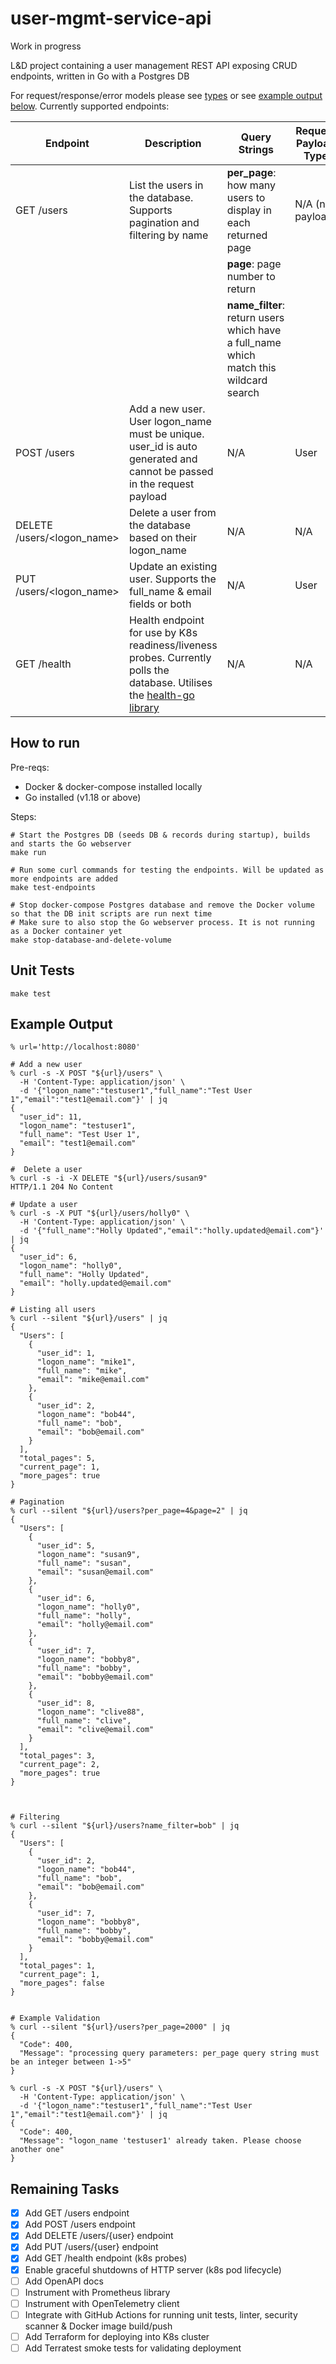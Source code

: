 # user-mgmt-service-api

Work in progress

L&D project containing a user management REST API exposing CRUD endpoints, written in Go with a Postgres DB

For request/response/error models please see [types](internal/api/types.go) or see [example output below](https://github.com/michaelprice232/user-mgmt-service-api#example-output). Currently supported endpoints:

| Endpoint                   | Description                                                                                                                                                       | Query Strings                                                                         | Request Payload Type | Response Payload Type                    | 
|----------------------------|-------------------------------------------------------------------------------------------------------------------------------------------------------------------|---------------------------------------------------------------------------------------|----------------------|------------------------------------------|
| GET /users                 | List the users in the database. Supports pagination and filtering by name                                                                                         | **per_page**: how many users to display in each returned page                         | N/A (no payload)     | UsersResponse                            |
|                            |                                                                                                                                                                   | **page**: page number to return                                                       |                      |                                          |
|                            |                                                                                                                                                                   | **name_filter**: return users which have a full_name which match this wildcard search |                      |                                          |
| POST /users                | Add a new user. User logon_name must be unique. user_id is auto generated and cannot be passed in the request payload                                             | N/A                                                                                   | User                 | User                                     |
| DELETE /users/<logon_name> | Delete a user from the database based on their logon_name                                                                                                         | N/A                                                                                   | N/A                  | N/A                                      |
| PUT /users/<logon_name>    | Update an existing user. Supports the full_name & email fields or both                                                                                            | N/A                                                                                   | User                 | User                                     |
| GET /health                | Health endpoint for use by K8s readiness/liveness probes. Currently polls the database. Utilises the [health-go library](https://github.com/hellofresh/health-go) | N/A                                                                                   | N/A                  | github.com/hellofresh/health-go/v5/Check |


## How to run

Pre-reqs:
- Docker & docker-compose installed locally
- Go installed (v1.18 or above)

Steps:
```shell
# Start the Postgres DB (seeds DB & records during startup), builds and starts the Go webserver
make run

# Run some curl commands for testing the endpoints. Will be updated as more endpoints are added
make test-endpoints

# Stop docker-compose Postgres database and remove the Docker volume so that the DB init scripts are run next time
# Make sure to also stop the Go webserver process. It is not running as a Docker container yet
make stop-database-and-delete-volume
```

## Unit Tests
```shell
make test
```

## Example Output

```shell
% url='http://localhost:8080'

# Add a new user
% curl -s -X POST "${url}/users" \
  -H 'Content-Type: application/json' \
  -d '{"logon_name":"testuser1","full_name":"Test User 1","email":"test1@email.com"}' | jq
{
  "user_id": 11,
  "logon_name": "testuser1",
  "full_name": "Test User 1",
  "email": "test1@email.com"
}

#  Delete a user
% curl -s -i -X DELETE "${url}/users/susan9"
HTTP/1.1 204 No Content

# Update a user
% curl -s -X PUT "${url}/users/holly0" \
  -H 'Content-Type: application/json' \
  -d '{"full_name":"Holly Updated","email":"holly.updated@email.com"}' | jq
{
  "user_id": 6,
  "logon_name": "holly0",
  "full_name": "Holly Updated",
  "email": "holly.updated@email.com"
}

# Listing all users 
% curl --silent "${url}/users" | jq
{
  "Users": [
    {
      "user_id": 1,
      "logon_name": "mike1",
      "full_name": "mike",
      "email": "mike@email.com"
    },
    {
      "user_id": 2,
      "logon_name": "bob44",
      "full_name": "bob",
      "email": "bob@email.com"
    }
  ],
  "total_pages": 5,
  "current_page": 1,
  "more_pages": true
}

# Pagination
% curl --silent "${url}/users?per_page=4&page=2" | jq
{
  "Users": [
    {
      "user_id": 5,
      "logon_name": "susan9",
      "full_name": "susan",
      "email": "susan@email.com"
    },
    {
      "user_id": 6,
      "logon_name": "holly0",
      "full_name": "holly",
      "email": "holly@email.com"
    },
    {
      "user_id": 7,
      "logon_name": "bobby8",
      "full_name": "bobby",
      "email": "bobby@email.com"
    },
    {
      "user_id": 8,
      "logon_name": "clive88",
      "full_name": "clive",
      "email": "clive@email.com"
    }
  ],
  "total_pages": 3,
  "current_page": 2,
  "more_pages": true
}



# Filtering
% curl --silent "${url}/users?name_filter=bob" | jq
{
  "Users": [
    {
      "user_id": 2,
      "logon_name": "bob44",
      "full_name": "bob",
      "email": "bob@email.com"
    },
    {
      "user_id": 7,
      "logon_name": "bobby8",
      "full_name": "bobby",
      "email": "bobby@email.com"
    }
  ],
  "total_pages": 1,
  "current_page": 1,
  "more_pages": false
}


# Example Validation
% curl --silent "${url}/users?per_page=2000" | jq
{
  "Code": 400,
  "Message": "processing query parameters: per_page query string must be an integer between 1->5"
}

% curl -s -X POST "${url}/users" \
  -H 'Content-Type: application/json' \
  -d '{"logon_name":"testuser1","full_name":"Test User 1","email":"test1@email.com"}' | jq
{
  "Code": 400,
  "Message": "logon_name 'testuser1' already taken. Please choose another one"
}
```

## Remaining Tasks
- [x] Add GET /users endpoint
- [x] Add POST /users endpoint
- [x] Add DELETE /users/{user} endpoint
- [x] Add PUT /users/{user} endpoint
- [x] Add GET /health endpoint (k8s probes)
- [x] Enable graceful shutdowns of HTTP server (k8s pod lifecycle)
- [ ] Add OpenAPI docs
- [ ] Instrument with Prometheus library
- [ ] Instrument with OpenTelemetry client
- [ ] Integrate with GitHub Actions for running unit tests, linter, security scanner & Docker image build/push
- [ ] Add Terraform for deploying into K8s cluster
- [ ] Add Terratest smoke tests for validating deployment